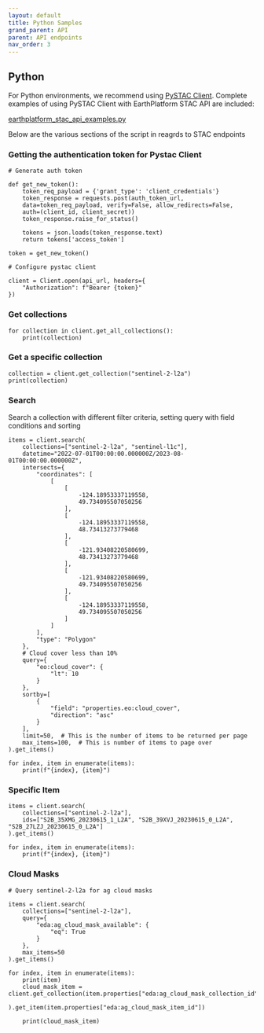 ```yaml
---
layout: default
title: Python Samples
grand_parent: API
parent: API endpoints
nav_order: 3
---
```


## Python
For Python environments, we recommend using [PySTAC Client](https://pystac-client.readthedocs.io/en/stable/#). Complete examples of using PySTAC Client with EarthPlatform STAC API are included: 

[earthplatform_stac_api_examples.py](./earthplatform_stac_api_examples.py)   

Below are the various sections of the script in reagrds to STAC endpoints

### Getting the authentication token for Pystac Client

```
# Generate auth token

def get_new_token():
    token_req_payload = {'grant_type': 'client_credentials'}
    token_response = requests.post(auth_token_url,
    data=token_req_payload, verify=False, allow_redirects=False,
    auth=(client_id, client_secret))
    token_response.raise_for_status()

    tokens = json.loads(token_response.text)
    return tokens['access_token']

token = get_new_token()

# Configure pystac client

client = Client.open(api_url, headers={
    "Authorization": f"Bearer {token}"
})
```

### Get collections

```
for collection in client.get_all_collections():
    print(collection)
```

### Get a specific collection 
```
collection = client.get_collection("sentinel-2-l2a")
print(collection)
```

### Search 

Search a collection with different filter criteria, setting query with field conditions and sorting
```
items = client.search(
    collections=["sentinel-2-l2a", "sentinel-l1c"],
    datetime="2022-07-01T00:00:00.000000Z/2023-08-01T00:00:00.000000Z",
    intersects={
        "coordinates": [
            [
                [
                    -124.18953337119558,
                    49.734095507050256
                ],
                [
                    -124.18953337119558,
                    48.73413273779468
                ],
                [
                    -121.93408220580699,
                    48.73413273779468
                ],
                [
                    -121.93408220580699,
                    49.734095507050256
                ],
                [
                    -124.18953337119558,
                    49.734095507050256
                ]
            ]
        ],
        "type": "Polygon"
    },
    # Cloud cover less than 10%
    query={
        "eo:cloud_cover": {
            "lt": 10
        }
    },
    sortby=[
        {
            "field": "properties.eo:cloud_cover",
            "direction": "asc"
        }
    ],
    limit=50,  # This is the number of items to be returned per page
    max_items=100,  # This is number of items to page over
).get_items()

for index, item in enumerate(items):
    print(f"{index}, {item}")
```

### Specific Item

```
items = client.search(
    collections=["sentinel-2-l2a"],
    ids=["S2B_35XMG_20230615_1_L2A", "S2B_39XVJ_20230615_0_L2A", "S2B_27LZJ_20230615_0_L2A"]
).get_items()

for index, item in enumerate(items):
    print(f"{index}, {item}")
```

### Cloud Masks

```
# Query sentinel-2-l2a for ag cloud masks

items = client.search(
    collections=["sentinel-2-l2a"],
    query={
        "eda:ag_cloud_mask_available": {
            "eq": True
        }
    },
    max_items=50
).get_items()

for index, item in enumerate(items):
    print(item)
    cloud_mask_item = client.get_collection(item.properties["eda:ag_cloud_mask_collection_id"]
                                            ).get_item(item.properties["eda:ag_cloud_mask_item_id"])

    print(cloud_mask_item)

```